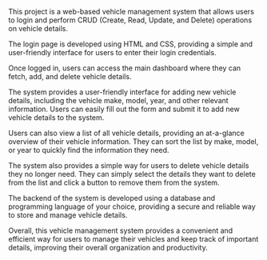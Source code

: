 This project is a web-based vehicle management system that allows users to login and perform CRUD (Create, Read, Update, and Delete) operations on vehicle details.

The login page is developed using HTML and CSS, providing a simple and user-friendly interface for users to enter their login credentials.

Once logged in, users can access the main dashboard where they can fetch, add, and delete vehicle details.

The system provides a user-friendly interface for adding new vehicle details, including the vehicle make, model, year, and other relevant information. Users can easily fill out the form and submit it to add new vehicle details to the system.

Users can also view a list of all vehicle details, providing an at-a-glance overview of their vehicle information. They can sort the list by make, model, or year to quickly find the information they need.

The system also provides a simple way for users to delete vehicle details they no longer need. They can simply select the details they want to delete from the list and click a button to remove them from the system.

The backend of the system is developed using a database and programming language of your choice, providing a secure and reliable way to store and manage vehicle details.

Overall, this vehicle management system provides a convenient and efficient way for users to manage their vehicles and keep track of important details, improving their overall organization and productivity.
